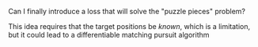 Can I finally introduce a loss that will solve the "puzzle pieces" problem?

This idea requires that the target positions be _known_, which is a limitation,
but it could lead to a differentiable matching pursuit algorithm
